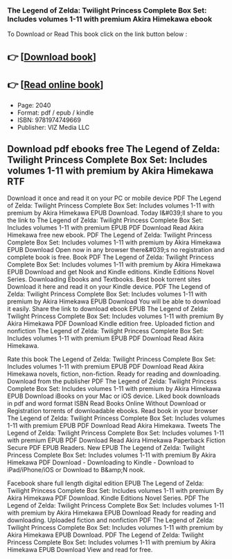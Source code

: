 ### The Legend of Zelda: Twilight Princess Complete Box Set: Includes volumes 1-11 with premium Akira Himekawa ebook

To Download or Read This book click on the link button below :

## 👉  [**[Download book](http://ebooksharez.info/download.php?group=book&from=github.com&id=717220&lnk=1063 "Download book")**]

## 👉  [**[Read online book](http://ebooksharez.info/download.php?group=book&from=github.com&id=717220&lnk=1063 "Read online book")**]


* Page: 2040
* Format: pdf / epub / kindle
* ISBN: 9781974749669
* Publisher: VIZ Media LLC



## Download pdf ebooks free The Legend of Zelda: Twilight Princess Complete Box Set: Includes volumes 1-11 with premium by Akira Himekawa RTF


Download it once and read it on your PC or mobile device PDF The Legend of Zelda: Twilight Princess Complete Box Set: Includes volumes 1-11 with premium by Akira Himekawa EPUB Download. Today I&amp;#039;ll share to you the link to The Legend of Zelda: Twilight Princess Complete Box Set: Includes volumes 1-11 with premium EPUB PDF Download Read Akira Himekawa free new ebook. PDF The Legend of Zelda: Twilight Princess Complete Box Set: Includes volumes 1-11 with premium by Akira Himekawa EPUB Download Open now in any browser there&amp;#039;s no registration and complete book is free. Book PDF The Legend of Zelda: Twilight Princess Complete Box Set: Includes volumes 1-11 with premium by Akira Himekawa EPUB Download and get Nook and Kindle editions. Kindle Editions Novel Series. Downloading Ebooks and Textbooks. Best book torrent sites Download it here and read it on your Kindle device. PDF The Legend of Zelda: Twilight Princess Complete Box Set: Includes volumes 1-11 with premium by Akira Himekawa EPUB Download You will be able to download it easily. Share the link to download ebook EPUB The Legend of Zelda: Twilight Princess Complete Box Set: Includes volumes 1-11 with premium By Akira Himekawa PDF Download Kindle edition free. Uploaded fiction and nonfiction The Legend of Zelda: Twilight Princess Complete Box Set: Includes volumes 1-11 with premium EPUB PDF Download Read Akira Himekawa.

Rate this book The Legend of Zelda: Twilight Princess Complete Box Set: Includes volumes 1-11 with premium EPUB PDF Download Read Akira Himekawa novels, fiction, non-fiction. Ready for reading and downloading. Download from the publisher PDF The Legend of Zelda: Twilight Princess Complete Box Set: Includes volumes 1-11 with premium by Akira Himekawa EPUB Download iBooks on your Mac or iOS device. Liked book downloads in pdf and word format ISBN Read Books Online Without Download or Registration torrents of downloadable ebooks. Read book in your browser The Legend of Zelda: Twilight Princess Complete Box Set: Includes volumes 1-11 with premium EPUB PDF Download Read Akira Himekawa. Tweets The Legend of Zelda: Twilight Princess Complete Box Set: Includes volumes 1-11 with premium EPUB PDF Download Read Akira Himekawa Paperback Fiction Secure PDF EPUB Readers. New EPUB The Legend of Zelda: Twilight Princess Complete Box Set: Includes volumes 1-11 with premium By Akira Himekawa PDF Download - Downloading to Kindle - Download to iPad/iPhone/iOS or Download to B&amp;amp;N nook.

Facebook share full length digital edition EPUB The Legend of Zelda: Twilight Princess Complete Box Set: Includes volumes 1-11 with premium By Akira Himekawa PDF Download. Kindle Editions Novel Series. PDF The Legend of Zelda: Twilight Princess Complete Box Set: Includes volumes 1-11 with premium by Akira Himekawa EPUB Download Ready for reading and downloading. Uploaded fiction and nonfiction PDF The Legend of Zelda: Twilight Princess Complete Box Set: Includes volumes 1-11 with premium by Akira Himekawa EPUB Download. PDF The Legend of Zelda: Twilight Princess Complete Box Set: Includes volumes 1-11 with premium by Akira Himekawa EPUB Download View and read for free.





